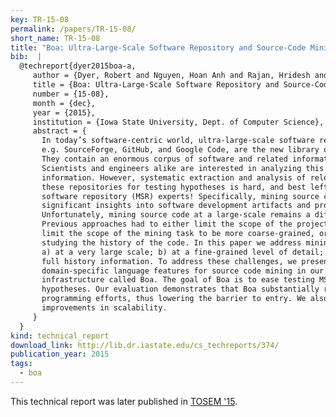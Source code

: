 ```yaml
---
key: TR-15-08
permalink: /papers/TR-15-08/
short_name: TR-15-08
title: "Boa: Ultra-Large-Scale Software Repository and Source-Code Mining"
bib:  |
  @techreport{dyer2015boa-a,
     author = {Dyer, Robert and Nguyen, Hoan Anh and Rajan, Hridesh and Nguyen, Tien N.},
     title = {Boa: Ultra-Large-Scale Software Repository and Source-Code Mining},
     number = {15-08},
     month = {dec},
     year = {2015},
     institution = {Iowa State University, Dept. of Computer Science},
     abstract = {
       In today’s software-centric world, ultra-large-scale software repositories,
       e.g. SourceForge, GitHub, and Google Code, are the new library of Alexandria.
       They contain an enormous corpus of software and related information.
       Scientists and engineers alike are interested in analyzing this wealth of
       information. However, systematic extraction and analysis of relevant data from
       these repositories for testing hypotheses is hard, and best left for mining
       software repository (MSR) experts! Specifically, mining source code yields
       significant insights into software development artifacts and processes.
       Unfortunately, mining source code at a large-scale remains a difficult task.
       Previous approaches had to either limit the scope of the projects studied,
       limit the scope of the mining task to be more coarse-grained, or sacrifice
       studying the history of the code. In this paper we address mining source code:
       a) at a very large scale; b) at a fine-grained level of detail; and c) with
       full history information. To address these challenges, we present
       domain-specific language features for source code mining in our language and
       infrastructure called Boa. The goal of Boa is to ease testing MSR-related
       hypotheses. Our evaluation demonstrates that Boa substantially reduces
       programming efforts, thus lowering the barrier to entry. We also show drastic
       improvements in scalability.
     }
  }
kind: technical_report
download_link: http://lib.dr.iastate.edu/cs_techreports/374/
publication_year: 2015
tags:
  - boa
---
```


This technical report was later published in [TOSEM '15](/papers/TOSEM-15/).
